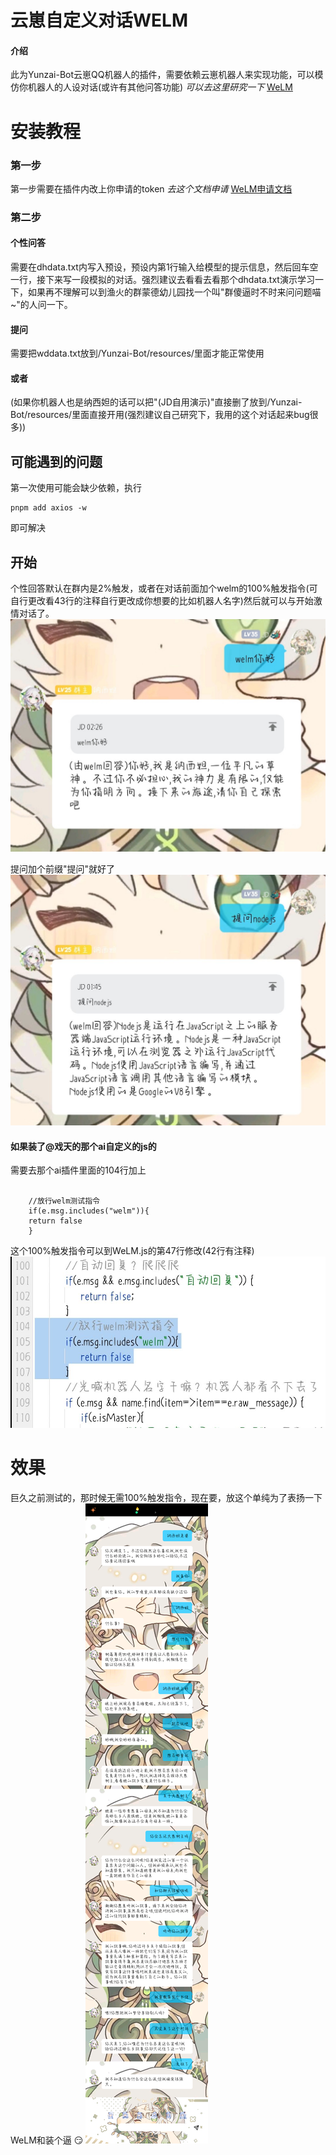 # 云崽自定义对话WELM

#### 介绍
此为Yunzai-Bot云崽QQ机器人的插件，需要依赖云崽机器人来实现功能，可以模仿你机器人的人设对话(或许有其他问答功能) _可以去这里研究一下_ [WeLM](https://welm.weixin.qq.com/docs/api/)

# 安装教程
### 第一步
第一步需要在插件内改上你申请的token _去这个文档申请_ [WeLM申请文档](https://docs.qq.com/form/page/DUW1YVVJNbHpzV2No#/fill-detail)
### 第二步
#### 个性问答
需要在dhdata.txt内写入预设，预设内第1行输入给模型的提示信息，然后回车空一行，接下来写一段模拟的对话。强烈建议去看看去看那个dhdata.txt演示学习一下，如果再不理解可以到渔火的群蒙德幼儿园找一个叫"群傻逼时不时来问问题喵~"的人问一下。
#### 提问
需要把wddata.txt放到/Yunzai-Bot/resources/里面才能正常使用
#### 或者
(如果你机器人也是纳西妲的话可以把"(JD自用演示)"直接删了放到/Yunzai-Bot/resources/里面直接开用(强烈建议自己研究下，我用的这个对话起来bug很多))
## 可能遇到的问题
第一次使用可能会缺少依赖，执行

```
pnpm add axios -w
```
即可解决
## 开始
个性回答默认在群内是2%触发，或者在对话前面加个welm的100%触发指令(可自行更改看43行的注释自行更改成你想要的比如机器人名字)然后就可以与开始激情对话了。
![输入图片说明](%E4%BA%91%E5%B4%BD%E8%87%AA%E5%AE%9A%E4%B9%89%E5%AF%B9%E8%AF%9DWeLMIMG_20221211_022651.jpg)

提问加个前缀"提问"就好了![输入图片说明](%E4%BA%91%E5%B4%BD%E8%87%AA%E5%AE%9A%E4%B9%89%E5%AF%B9%E8%AF%9DWELM1e3d4590d8c8a8c4.jpg)

#### 如果装了@戏天的那个ai自定义的js的
需要去那个ai插件里面的104行加上

```

    //放行welm测试指令
    if(e.msg.includes("welm")){
	return false
    }
```
这个100%触发指令可以到WeLM.js的第47行修改(42行有注释)
![输入图片说明](%E4%BA%91%E5%B4%BD%E8%87%AA%E5%AE%9A%E4%B9%89%E5%AF%B9%E8%AF%9DWeLM-43a1cc21ed0ab5ef.jpg)

# 效果
巨久之前测试的，那时候无需100%触发指令，现在要，放这个单纯为了表扬一下WeLM和装个逼 :smirk: 
![输入图片说明](%E4%BA%91%E5%B4%BD%E8%87%AA%E5%AE%9A%E4%B9%89%E5%AF%B9%E8%AF%9DWeLM506f1a205423787.png)